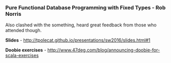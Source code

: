 ### Pure Functional Database Programming with Fixed Types - Rob Norris

Also clashed with the something, heard great feedback from those who attended though.

**Slides** - http://tpolecat.github.io/presentations/sw2016/slides.html#1

**Doobie exercises** - http://www.47deg.com/blog/announcing-doobie-for-scala-exercises

